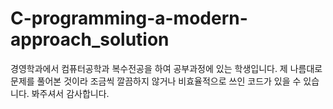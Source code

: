 # C-programming-a-modern-approach_solution
경영학과에서 컴퓨터공학과 복수전공을 하여 공부과정에 있는 학생입니다.
제 나름대로 문제를 풀어본 것이라 조금씩 깔끔하지 않거나 비효율적으로 쓰인 코드가 있을 수 있습니다.
봐주셔서 감사합니다.

